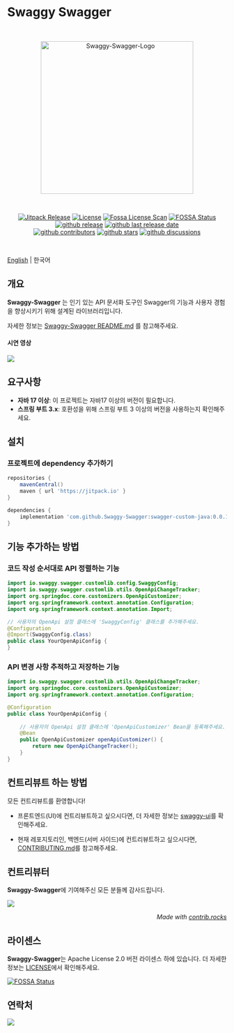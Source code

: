 # Swaggy Swagger
<br/>
<p align="center">
<img src="https://github.com/user-attachments/assets/1650bb7d-cdf0-485c-8cc8-9617d8ea7472" width="350" alt="Swaggy-Swagger-Logo" />
</p>
<br/>
<p align="center">
  <a href="https://jitpack.io/#Swaggy-Swagger/swagger-custom-java" target="_blank"><img src="https://jitpack.io/v/Swaggy-Swagger/swagger-custom-java.svg" alt="Jitpack Release"/></a>
  <a href="./LICENSE" target="_blank"><img src="https://img.shields.io/github/license/Swaggy-Swagger/swagger-custom-java?logo=github&color=blue" alt="License"/></a>
  <a href="https://app.fossa.com/projects/git%2Bgithub.com%2FSwaggy-Swagger%2Fswagger-custom-java?ref=badge_shield" target="_blank"><img src="https://app.fossa.com/api/projects/git%2Bgithub.com%2FSwaggy-Swagger%2Fswagger-custom-java.svg?type=shield&issueType=license" alt="Fossa License Scan" /></a>
<a href="https://app.fossa.com/projects/git%2Bgithub.com%2FSwaggy-Swagger%2Fswagger-custom-java?ref=badge_shield&issueType=security" target="_blank"><img src="https://app.fossa.com/api/projects/git%2Bgithub.com%2FSwaggy-Swagger%2Fswagger-custom-java.svg?type=shield&issueType=security" alt="FOSSA Status"/></a>
  <a href="https://github.com/Swaggy-Swagger/swagger-custom-java"><img src="https://img.shields.io/github/v/release/Swaggy-Swagger/swagger-custom-java?logo=github" alt="github release"/></a>
  <a href="https://github.com/Swaggy-Swagger/swagger-custom-java"><img src="https://img.shields.io/github/release-date/Swaggy-Swagger/swagger-custom-java?color=blue&logo=github" alt="github last release date" /></a>
<br>
  <a href="https://github.com/Swaggy-Swagger/swagger-custom-java/graphs/contributors" target="_blank"><img src="https://img.shields.io/github/contributors-anon/Swaggy-Swagger/swagger-custom-java?logo=github&color=blue" alt="github contributors" /></a>
  <a href="https://github.com/Swaggy-Swagger/swagger-custom-java"><img src="https://img.shields.io/github/stars/Swaggy-Swagger/swagger-custom-java?logo=github" alt="github stars" /></a>
  <a href="https://github.com/Swaggy-Swagger/swagger-custom-java"><img src="https://img.shields.io/github/discussions/Swaggy-Swagger/swagger-custom-java?logo=github&color=blue" alt="github discussions" /></a>
</p>
</br>


[English](https://github.com/Swaggy-Swagger/swagger-custom-java?tab=readme-ov-file#swaggy-swagger) | 한국어 
## 개요
**Swaggy-Swagger** 는 인기 있는 API 문서화 도구인 Swagger의 기능과 사용자 경험을 향상시키기 위해 설계된 라이브러리입니다.  


자세한 정보는 [Swaggy-Swagger README.md](https://github.com/Swaggy-Swagger) 를 참고해주세요.

#### 시연 영상 
<div>
<a href="https://www.youtube.com/watch?v=oD8ShZGQrqo"><img src="https://img.shields.io/badge/YOUTUBE-FF0000?style=for-the-badge&logo=YouTube&logoColor=white&link=https://www.youtube.com/watch?v=oD8ShZGQrqo"/></a>
</div>


## 요구사항 
- **자바 17 이상**: 이 프로젝트는 자바17 이상의 버전이 필요합니다.
- **스프링 부트 3.x**: 호환성을 위해 스프링 부트 3 이상의 버전을 사용하는지 확인해주세요. 

## 설치
### 프로젝트에 dependency 추가하기 
```groovy
repositories {
    mavenCentral()
    maven { url 'https://jitpack.io' }
}

dependencies {
    implementation 'com.github.Swaggy-Swagger:swagger-custom-java:0.0.1'
}
```

## 기능 추가하는 방법 

### 코드 작성 순서대로 API 정렬하는 기능 
```java
import io.swaggy.swagger.customlib.config.SwaggyConfig;
import io.swaggy.swagger.customlib.utils.OpenApiChangeTracker;
import org.springdoc.core.customizers.OpenApiCustomizer;
import org.springframework.context.annotation.Configuration;
import org.springframework.context.annotation.Import;

// 사용자의 OpenApi 설정 클래스에 'SwaggyConfig' 클래스를 추가해주세요.
@Configuration
@Import(SwaggyConfig.class)
public class YourOpenApiConfig {
}
```
### API 변경 사항 추적하고 저장하는 기능 
```java
import io.swaggy.swagger.customlib.utils.OpenApiChangeTracker;
import org.springdoc.core.customizers.OpenApiCustomizer;
import org.springframework.context.annotation.Configuration;

@Configuration
public class YourOpenApiConfig {
    
    // 사용자의 OpenApi 설정 클래스에 'OpenApiCustomizer' Bean을 등록해주세요.
    @Bean
    public OpenApiCustomizer openApiCustomizer() {
        return new OpenApiChangeTracker();
    }
}
```

## 컨트리뷰트 하는 방법
모든 컨트리뷰트를 환영합니다!

* 프론트엔드(UI)에 컨트리뷰트하고 싶으시다면, 더 자세한 정보는 [swaggy-ui](https://github.com/Swaggy-Swagger/swaggy-ui?tab=readme-ov-file#ways-to-contribute)를 확인해주세요.


* 현재 레포지토리인, 백엔드(서버 사이드)에 컨트리뷰트하고 싶으시다면, [CONTRIBUTING.md](https://github.com/Swaggy-Swagger/swagger-custom-java/blob/main/CONTRIBUTING.md)를 참고해주세요.


## 컨트리뷰터 

**Swaggy-Swagger**에 기여해주신 모든 분들께 감사드립니다.

<a href="https://github.com/Swaggy-Swagger/swagger-custom-java/graphs/contributors">
  <img src="https://contrib.rocks/image?repo=Swaggy-Swagger/swagger-custom-java" />
</a>

_<div align=right>Made with <a href="https://contrib.rocks">contrib.rocks</a></div>_


## 라이센스
**Swaggy-Swagger**는 Apache License 2.0 버전 라이센스 하에 있습니다.
더 자세한 정보는 [LICENSE](https://github.com/Swaggy-Swagger/swagger-custom-java/blob/main/LICENSE)에서 확인해주세요.

[![FOSSA Status](https://app.fossa.com/api/projects/git%2Bgithub.com%2FSwaggy-Swagger%2Fswagger-custom-java.svg?type=large)](https://app.fossa.com/projects/git%2Bgithub.com%2FSwaggy-Swagger%2Fswagger-custom-java?ref=badge_large)


## 연락처
<a href="mailto:clcc001@naver.com"><img src="https://img.shields.io/badge/mail-d14836?style=flat-square&logo=Gmail&logoColor=white&link=clcc001@naver.com"/></a>

